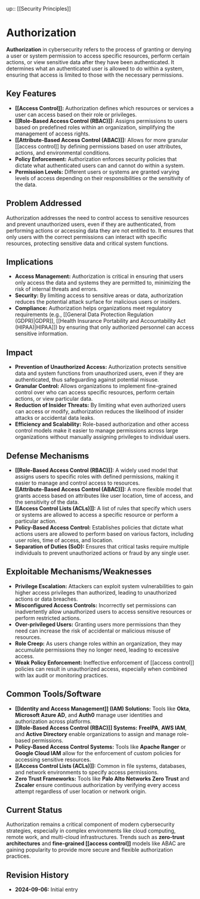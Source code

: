 up:: [[Security Principles]]
# Authorization

**Authorization** in cybersecurity refers to the process of granting or denying a user or system permission to access specific resources, perform certain actions, or view sensitive data after they have been authenticated. It determines what an authenticated user is allowed to do within a system, ensuring that access is limited to those with the necessary permissions.

## Key Features

- **[[Access Control]]:** Authorization defines which resources or services a user can access based on their role or privileges.
- **[[Role-Based Access Control (RBAC)]]:** Assigns permissions to users based on predefined roles within an organization, simplifying the management of access rights.
- **[[Attribute-Based Access Control (ABAC)]]:** Allows for more granular [[access control]] by defining permissions based on user attributes, actions, and environmental conditions.
- **Policy Enforcement:** Authorization enforces security policies that dictate what authenticated users can and cannot do within a system.
- **Permission Levels:** Different users or systems are granted varying levels of access depending on their responsibilities or the sensitivity of the data.

## Problem Addressed

Authorization addresses the need to control access to sensitive resources and prevent unauthorized users, even if they are authenticated, from performing actions or accessing data they are not entitled to. It ensures that only users with the correct permissions can interact with specific resources, protecting sensitive data and critical system functions.

## Implications

- **Access Management:** Authorization is critical in ensuring that users only access the data and systems they are permitted to, minimizing the risk of internal threats and errors.
- **Security:** By limiting access to sensitive areas or data, authorization reduces the potential attack surface for malicious users or insiders.
- **Compliance:** Authorization helps organizations meet regulatory requirements (e.g., [[General Data Protection Regulation (GDPR)|GDPR]], [[Health Insurance Portability and Accountability Act (HIPAA)|HIPAA]]) by ensuring that only authorized personnel can access sensitive information.

## Impact

- **Prevention of Unauthorized Access:** Authorization protects sensitive data and system functions from unauthorized users, even if they are authenticated, thus safeguarding against potential misuse.
- **Granular Control:** Allows organizations to implement fine-grained control over who can access specific resources, perform certain actions, or view particular data.
- **Reduction of Insider Threats:** By limiting what even authorized users can access or modify, authorization reduces the likelihood of insider attacks or accidental data leaks.
- **Efficiency and Scalability:** Role-based authorization and other access control models make it easier to manage permissions across large organizations without manually assigning privileges to individual users.

## Defense Mechanisms

- **[[Role-Based Access Control (RBAC)]]:** A widely used model that assigns users to specific roles with defined permissions, making it easier to manage and control access to resources.
- **[[Attribute-Based Access Control (ABAC)]]:** A more flexible model that grants access based on attributes like user location, time of access, and the sensitivity of the data.
- **[[Access Control Lists (ACLs)]]:** A list of rules that specify which users or systems are allowed to access a specific resource or perform a particular action.
- **Policy-Based Access Control:** Establishes policies that dictate what actions users are allowed to perform based on various factors, including user roles, time of access, and location.
- **Separation of Duties (SoD):** Ensures that critical tasks require multiple individuals to prevent unauthorized actions or fraud by any single user.

## Exploitable Mechanisms/Weaknesses

- **Privilege Escalation:** Attackers can exploit system vulnerabilities to gain higher access privileges than authorized, leading to unauthorized actions or data breaches.
- **Misconfigured Access Controls:** Incorrectly set permissions can inadvertently allow unauthorized users to access sensitive resources or perform restricted actions.
- **Over-privileged Users:** Granting users more permissions than they need can increase the risk of accidental or malicious misuse of resources.
- **Role Creep:** As users change roles within an organization, they may accumulate permissions they no longer need, leading to excessive access.
- **Weak Policy Enforcement:** Ineffective enforcement of [[access control]] policies can result in unauthorized access, especially when combined with lax audit or monitoring practices.

## Common Tools/Software

- **[[Identity and Access Management]] (IAM) Solutions:** Tools like **Okta**, **Microsoft Azure AD**, and **Auth0** manage user identities and authorization across platforms.
- **[[Role-Based Access Control (RBAC)]] Systems:** **FreeIPA**, **AWS IAM**, and **Active Directory** enable organizations to assign and manage role-based permissions.
- **Policy-Based Access Control Systems:** Tools like **Apache Ranger** or **Google Cloud IAM** allow for the enforcement of custom policies for accessing sensitive resources.
- **[[Access Control Lists (ACLs)]]:** Common in file systems, databases, and network environments to specify access permissions.
- **Zero Trust Frameworks:** Tools like **Palo Alto Networks Zero Trust** and **Zscaler** ensure continuous authorization by verifying every access attempt regardless of user location or network origin.

## Current Status

Authorization remains a critical component of modern cybersecurity strategies, especially in complex environments like cloud computing, remote work, and multi-cloud infrastructures. Trends such as **zero-trust architectures** and **fine-grained [[access control]]** models like ABAC are gaining popularity to provide more secure and flexible authorization practices.

## Revision History

- **2024-09-06:** Initial entry